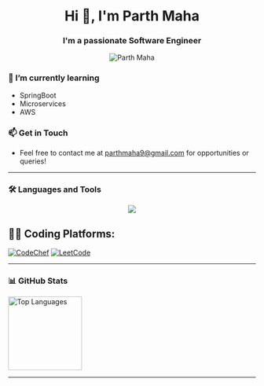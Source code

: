 <h1 align="center">Hi 👋, I'm Parth Maha</h1>

<h3 align="center">I'm a passionate Software Engineer</h3>

<p align="center"> 
  <img src="https://komarev.com/ghpvc/?username=parthmahaa&label=Profile%20views&color=0e75b6&style=flat" alt="Parth Maha"/> 
</p>

### 🌱 I’m currently learning
- SpringBoot
- Microservices
- AWS

### 📫 Get in Touch
- Feel free to contact me at [parthmaha9@gmail.com](mailto:parthmaha9@gmail.com) for opportunities or queries!

---

### 🛠 Languages and Tools

<p align="center">
  <a href="https://skillicons.dev">
    <img src="https://skillicons.dev/icons?i=git,css,html,tailwind,cpp,java,py,js,ts,nextjs,react,nodejs,expressjs,postgres,mysql,mongodb,aws,docker,postman" />
  </a>
</p>


## 🧑‍💻 Coding Platforms:
[![CodeChef](https://img.shields.io/badge/CodeChef-%23964B00.svg?style=for-the-badge&logo=CodeChef&logoColor=white)](https://www.codechef.com/users/parthmaha)
[![LeetCode](https://img.shields.io/badge/LeetCode-000000?style=for-the-badge&logo=LeetCode&logoColor=#d16c06)](https://leetcode.com/u/parthmaha/)

---

### 📊 GitHub Stats

<p align="left">
  <img src="https://github-readme-stats.vercel.app/api/top-langs?username=parthmahaa&locale=en&hide_title=false&layout=compact&card_width=320&langs_count=5&theme=dark&hide_border=false" height="150" alt="Top Languages" />
</p>

---


